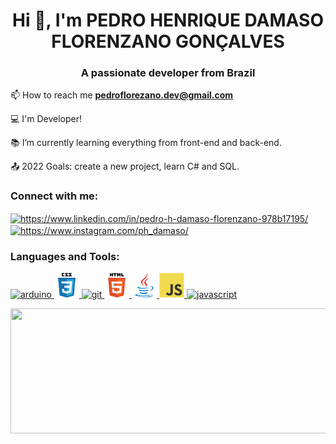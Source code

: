 <h1 align="center">Hi 👋, I'm PEDRO HENRIQUE DAMASO FLORENZANO GONÇALVES</h1>
<h3 align="center">A passionate developer from Brazil</h3>

📫 How to reach me **pedroflorezano.dev@gmail.com**

:computer: I'm Developer!

:books: I’m currently learning everything from front-end and back-end.

:outbox_tray: 2022 Goals: create a new project, learn C# and SQL.

<h3 align="left">Connect with me:</h3>
<p align="left">
<a href="https://www.linkedin.com/in/pedro-h-damaso-florenzano-978b17195/" target="blank"><img align="center" src="https://raw.githubusercontent.com/rahuldkjain/github-profile-readme-generator/master/src/images/icons/Social/linked-in-alt.svg" alt="https://www.linkedin.com/in/pedro-h-damaso-florenzano-978b17195/" height="30" width="40" /></a>
<a href="https://www.instagram.com/ph_damaso/" target="blank"><img align="center" src="https://raw.githubusercontent.com/rahuldkjain/github-profile-readme-generator/master/src/images/icons/Social/instagram.svg" alt="https://www.instagram.com/ph_damaso/" height="30" width="40" /></a>
</p>

<h3 align="left">Languages and Tools:</h3>
<p align="left"> <a href="https://www.arduino.cc/" target="_blank"> <img src="https://cdn.worldvectorlogo.com/logos/arduino-1.svg" alt="arduino" width="40" height="40"/> </a> <a href="https://www.w3schools.com/css/" target="_blank"> <img src="https://raw.githubusercontent.com/devicons/devicon/master/icons/css3/css3-original-wordmark.svg" alt="css3" width="40" height="40"/> </a> <a href="https://git-scm.com/" target="_blank"> <img src="https://www.vectorlogo.zone/logos/git-scm/git-scm-icon.svg" alt="git" width="40" height="40"/> </a> <a href="https://www.w3.org/html/" target="_blank"> <img src="https://raw.githubusercontent.com/devicons/devicon/master/icons/html5/html5-original-wordmark.svg" alt="html5" width="40" height="40"/> </a> <a href="https://www.java.com" target="_blank"> <img src="https://raw.githubusercontent.com/devicons/devicon/master/icons/java/java-original.svg" alt="java" width="40" height="40"/> </a> <a href="https://developer.mozilla.org/en-US/docs/Web/JavaScript" target="_blank"> <img src="https://raw.githubusercontent.com/devicons/devicon/master/icons/javascript/javascript-original.svg" alt="javascript" width="40" height="40"/> </a> <a href="https://developer.mozilla.org/en-US/docs/Web/JavaScript" target="_blank"> <img src="https://seeklogo.com/images/C/c-sharp-c-logo-02F17714BA-seeklogo.com.png" alt="javascript" width="40" height="40"/> </a>

<p align="center">
  <img width="600" height="200" src="https://user-images.githubusercontent.com/89752080/134083530-a6228976-93c6-48f6-a706-c27fe1d0743d.gif">
</p>
